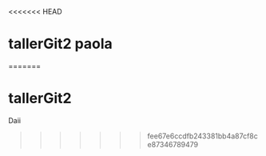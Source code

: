 <<<<<<< HEAD
# tallerGit2 paola
=======
# tallerGit2

Daii
>>>>>>> fee67e6ccdfb243381bb4a87cf8ce87346789479
